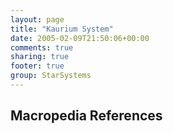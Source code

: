```yaml
---
layout: page
title: "Kaurium System"
date: 2005-02-09T21:50:06+00:00
comments: true
sharing: true
footer: true
group: StarSystems
---
```




## Macropedia References


